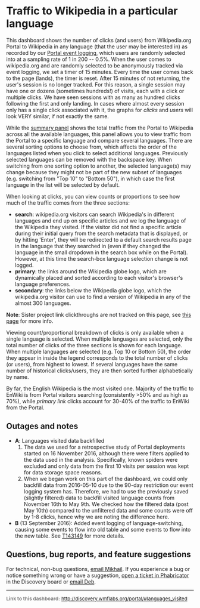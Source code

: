 # Traffic to Wikipedia in a particular language

This dashboard shows the number of clicks (and users) from Wikipedia.org Portal to Wikipedia in any language (that the user may be interested in) as recorded by our [Portal event logging](https://meta.wikimedia.org/wiki/Schema:WikipediaPortal), which users are randomly selected into at a sampling rate of 1 in 200 -- 0.5%. When the user comes to wikipedia.org and are randomly selected to be anonymously tracked via event logging, we set a timer of 15 minutes. Every time the user comes back to the page (lands), the timer is reset. After 15 minutes of not returning, the user's session is no longer tracked. For this reason, a single session may have one or dozens (sometimes hundreds!) of visits, each with a click or multiple clicks. We have seen sessions with as many as hundred clicks following the first and only landing. In cases where almost every session only has a single click associated with it, the graphs for *clicks* and *users* will look VERY similar, if not exactly the same.

While the [summary panel](http://discovery-experimental.wmflabs.org/portal/#summary) shows the total traffic from the Portal to Wikipedia across all the available languages, this panel allows you to view traffic from the Portal to a specific language and compare several languages. There are several sorting options to choose from, which affects the order of the languages listed when you click to select additional languages. Previously selected languages can be removed with the backspace key. When switching from one sorting option to another, the selected language(s) may change because they might not be part of the new subset of languages (e.g. switching from "Top 10" to "Bottom 50"), in which case the first language in the list will be selected by default.

When looking at clicks, you can view counts or proportions to see how much of the traffic comes from the three sections:

- **search**: wikipedia.org visitors can search Wikipedia's in different languages and end up on specific articles and we log the language of the Wikipedia they visited. If the visitor did not find a specific article during their initial query from the search metadata that is displayed, or by hitting 'Enter', they will be redirected to a default search results page in the language that they searched in (even if they changed the language in the small dropdown in the search box while on the Portal). However, at this time the search-box language selection change is not logged.
- **primary**: the links around the Wikipedia globe logo, which are dynamically placed and sorted according to each visitor's browser's language preferences.
- **secondary**: the links below the Wikipedia globe logo, which the wikipedia.org visitor can use to find a version of Wikipedia in any of the almost 300 languages.

**Note**: Sister project link clickthroughs are not tracked on this page, see [this page](http://discovery.wmflabs.org/portal/#most_common) for more info.

Viewing count/proportional breakdown of clicks is only available when a single language is selected. When multiple languages are selected, only the total number of clicks of the three sections is shown for each language. When multiple languages are selected (e.g. Top 10 or Bottom 50), the order they appear in inside the legend corresponds to the total number of clicks (or users), from highest to lowest. If several languages have the same number of historical clicks/users, they are then sorted further alphabetically by name.

By far, the English Wikipedia is the most visited one. Majority of the traffic to EnWiki is from Portal visitors searching (consistently >50% and as high as 70%), while *primary link* clicks account for 30-40% of the traffic to EnWiki from the Portal.

## Outages and notes

- **A**: Languages visited data backfilled
    1. The data we used for a retrospective study of Portal deployments started on 16 November 2016, although there were filters applied to the data used in the analysis. Specifically, known spiders were excluded and only data from the first 10 visits per session was kept for data storage space reasons.
    2. When we began work on this part of the dashboard, we could only backfill data from 2016-05-10 due to the 90-day restriction our event logging system has. Therefore, we had to use the previously saved (slightly filtered) data to backfill visited language counts from November 16th to May 9th. We checked how the filtered data (post May 10th) compared to the unfiltered data and some counts were off by 1-8 clicks, hence why we are noting the difference here.
- **B** (13 September 2016): Added event logging of language-switching, causing some events to flow into old table and some events to flow into the new table. See [T143149](https://phabricator.wikimedia.org/T143149) for more details.

## Questions, bug reports, and feature suggestions

For technical, non-bug questions, [email Mikhail](mailto:mpopov@wikimedia.org?subject=Dashboard%20Question). If you experience a bug or notice something wrong or have a suggestion, [open a ticket in Phabricator](https://phabricator.wikimedia.org/maniphest/task/create/?projects=Discovery) in the Discovery board or [email Deb](mailto:deb@wikimedia.org?subject=Dashboard%20Question).

<hr style="border-color: gray;">
<p style="font-size: small; color: gray;">
  <strong>Link to this dashboard:</strong>
  <a href="http://discovery.wmflabs.org/portal/#languages_visited">
    http://discovery.wmflabs.org/portal/#languages_visited
  </a>
</p>
